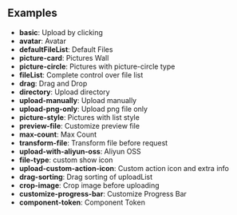 ## Examples

- **basic**: Upload by clicking
- **avatar**: Avatar
- **defaultFileList**: Default Files
- **picture-card**: Pictures Wall
- **picture-circle**: Pictures with picture-circle type
- **fileList**: Complete control over file list
- **drag**: Drag and Drop
- **directory**: Upload directory
- **upload-manually**: Upload manually
- **upload-png-only**: Upload png file only
- **picture-style**: Pictures with list style
- **preview-file**: Customize preview file
- **max-count**: Max Count
- **transform-file**: Transform file before request
- **upload-with-aliyun-oss**: Aliyun OSS
- **file-type**: custom show icon
- **upload-custom-action-icon**: Custom action icon and extra info
- **drag-sorting**: Drag sorting of uploadList
- **crop-image**: Crop image before uploading
- **customize-progress-bar**: Customize Progress Bar
- **component-token**: Component Token
